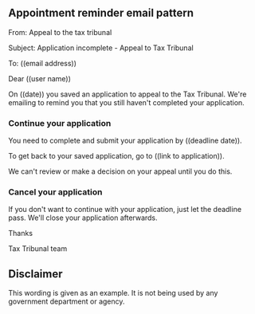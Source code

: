 ## Appointment reminder email pattern

From: Appeal to the tax tribunal

Subject: Application incomplete - Appeal to Tax Tribunal

To: ((email address))

Dear ((user name))

On ((date)) you saved an application to appeal to the Tax Tribunal. We're emailing to remind you that you still haven't completed your application. 

### Continue your application

You need to complete and submit your application by ((deadline date)). 

To get back to your saved application, go to ((link to application)).

We can't review or make a decision on your appeal until you do this.

### Cancel your application

If you don't want to continue with your application, just let the deadline pass. We'll close your application afterwards.

Thanks

Tax Tribunal team

## Disclaimer

This wording is given as an example. It is not being used by any government department or agency.
